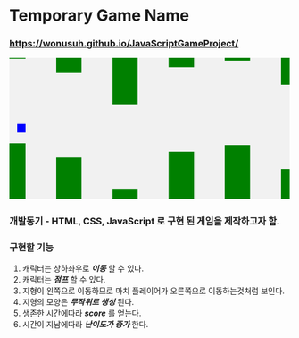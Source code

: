 # Temporary Game Name

### https://wonusuh.github.io/JavaScriptGameProject/

![게임 예시 이미지](./캡처.PNG)

### 개발동기 - HTML, CSS, JavaScript 로 구현 된 게임을 제작하고자 함.

### 구현할 기능
1. 캐릭터는 상하좌우로 ***이동*** 할 수 있다.
2. 캐릭터는 ***점프*** 할 수 있다.
3. 지형이 왼쪽으로 이동하므로 마치 플레이어가 오른쪽으로 이동하는것처럼 보인다.
4. 지형의 모양은 ***무작위로 생성*** 된다.
5. 생존한 시간에따라 ***score*** 를 얻는다.
6. 시간이 지남에따라 ***난이도가 증가*** 한다.
